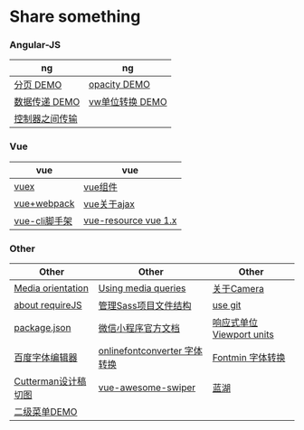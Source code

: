 # Share something

### Angular-JS

|  ng  |   ng   |
| ---------- | -----------  |
| [分页 DEMO](https://c-rachel.github.io/Share/%E5%88%86%E9%A1%B5.html) | [opacity DEMO](https://c-rachel.github.io/Share/opacity%20(filter%20IE).html) |
| [数据传递 DEMO](https://c-rachel.github.io/Share/%E5%B9%B3%E8%A1%8C%E6%A8%A1%E5%9D%97%E6%95%B0%E6%8D%AE%E4%BC%A0%E9%80%92.html) | [vw单位转换 DEMO](https://c-rachel.github.io/Share/vw.html) |
| [控制器之间传输](https://github.com/C-Rachel/Share/issues/1)  |       |


### Vue

|  vue  |   vue   |
| ---------- | -----------  |
| [vuex](https://github.com/C-Rachel/Share/issues/2) | [vue组件](https://github.com/C-Rachel/Share/issues/3) |
| [vue+webpack](https://github.com/C-Rachel/Share/issues/4) | [vue关于ajax](https://github.com/C-Rachel/Share/issues/5) |
|  [vue-cli脚手架](https://github.com/C-Rachel/Share/issues/6)  | [vue-resource vue 1.x](https://github.com/C-Rachel/Share/issues/9) |


### Other

|  Other  |   Other   |   Other   |
| ---------- | ----------- | ----------- |
|  [Media orientation](https://developer.mozilla.org/en-US/docs/Web/CSS/@media/orientation)  |   [Using media queries](https://developer.mozilla.org/en-US/docs/Web/CSS/Media_Queries/Using_media_queries)   | [关于Camera](https://github.com/C-Rachel/Share/issues/7) |
| [about requireJS](https://github.com/C-Rachel/Share/issues/10) | [管理Sass项目文件结构](https://github.com/C-Rachel/Share/issues/11) | [use git](https://blog.csdn.net/sinat_20177327/article/details/76062030) |
| [package.json](https://yarnpkg.com/lang/zh-hans/docs/package-json/)  |  [微信小程序官方文档](https://developers.weixin.qq.com/miniprogram/dev/index.html) | [响应式单位 Viewport units](https://tutorialzine.com/2015/05/simplify-your-stylesheets-with-the-magical-css-viewport-units) |
| [百度字体编辑器](http://fontstore.baidu.com/static/editor/index.html) | [onlinefontconverter 字体转换](https://onlinefontconverter.com/) | [Fontmin 字体转换](https://github.com/ecomfe/fontmin) |
| [Cutterman设计稿切图](https://github.com/jawil/blog/issues/11) | [vue-awesome-swiper](https://surmon-china.github.io/vue-awesome-swiper/) | [蓝湖](http://sos.lanhuapp.com/#/1) |
| [二级菜单DEMO](https://c-rachel.github.io/Share/menu-demo.html) |  |  |



